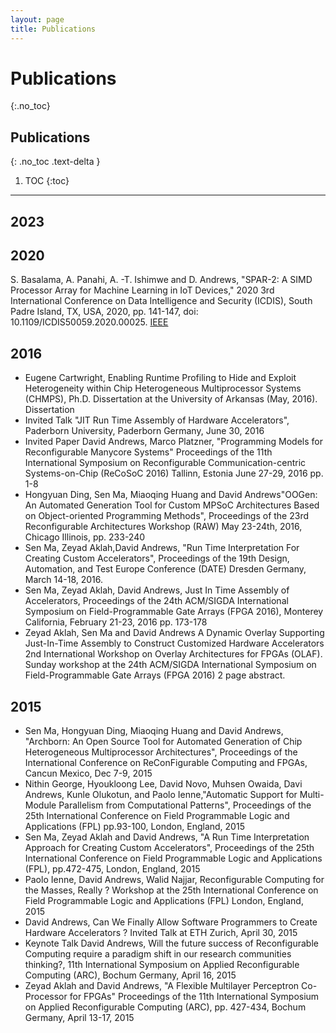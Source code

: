 ```yaml
---
layout: page
title: Publications
---
```


# Publications
{:.no_toc}

## Publications
{: .no_toc .text-delta }

1. TOC
{:toc}

---
## 2023

## 2020
S. Basalama, A. Panahi, A. -T. Ishimwe and D. Andrews, "SPAR-2: A SIMD Processor Array for Machine Learning in IoT Devices," 2020 3rd International Conference on Data Intelligence and Security (ICDIS), South Padre Island, TX, USA, 2020, pp. 141-147, doi: 10.1109/ICDIS50059.2020.00025. [IEEE](https://ieeexplore.ieee.org/document/9323000)

## 2016

- Eugene Cartwright, Enabling Runtime Profiling to Hide and Exploit Heterogeneity within Chip Heterogeneous Multiprocessor Systems (CHMPS), Ph.D. Dissertation at the University of Arkansas (May, 2016). Dissertation
- Invited Talk "JIT Run Time Assembly of Hardware Accelerators", Paderborn University, Paderborn Germany, June 30, 2016
- Invited Paper David Andrews, Marco Platzner, "Programming Models for Reconfigurable Manycore Systems" Proceedings of the 11th International Symposium on Reconfigurable Communication-centric Systems-on-Chip (ReCoSoC 2016) Tallinn, Estonia June 27-29, 2016 pp. 1-8
- Hongyuan Ding, Sen Ma, Miaoqing Huang and David Andrews"OOGen: An Automated Generation Tool for Custom MPSoC Architectures Based on Object-oriented Programming Methods", Proceedings of the 23rd Reconfigurable Architectures Workshop (RAW) May 23-24th, 2016, Chicago Illinois, pp. 233-240
- Sen Ma, Zeyad Aklah,David Andrews, "Run Time Interpretation For Creating Custom Accelerators", Proceedings of the 19th Design, Automation, and Test Europe Conference (DATE) Dresden Germany, March 14-18, 2016.
- Sen Ma, Zeyad Aklah, David Andrews, Just In Time Assembly of Accelerators, Proceedings of the 24th ACM/SIGDA International Symposium on Field-Programmable Gate Arrays (FPGA 2016), Monterey California, February 21-23, 2016 pp. 173-178
- Zeyad Aklah, Sen Ma and David Andrews A Dynamic Overlay Supporting Just-In-Time Assembly to Construct Customized Hardware Accelerators 2nd International Workshop on Overlay Architectures for FPGAs (OLAF). Sunday workshop at the 24th ACM/SIGDA International Symposium on Field-Programmable Gate Arrays (FPGA 2016) 2 page abstract.

## 2015

- Sen Ma, Hongyuan Ding, Miaoqing Huang and David Andrews, "Archborn: An Open Source Tool for Automated Generation of Chip Heterogeneous Multiprocessor Architectures", Proceedings of the International Conference on ReConFigurable Computing and FPGAs, Cancun Mexico, Dec 7-9, 2015
- Nithin George, Hyoukloong Lee, David Novo, Muhsen Owaida, Davi Andrews, Kunle Olukotun, and Paolo Ienne,"Automatic Support for Multi-Module Parallelism from Computational Patterns", Proceedings of the 25th International Conference on Field Programmable Logic and Applications (FPL) pp.93-100, London, England, 2015
- Sen Ma, Zeyad Aklah and David Andrews, "A Run Time Interpretation Approach for Creating Custom Accelerators", Proceedings of the 25th International Conference on Field Programmable Logic and Applications (FPL), pp.472-475, London, England, 2015
- Paolo Ienne, David Andrews, Walid Najjar, Reconfigurable Computing for the Masses, Really ? Workshop at the 25th International Conference on Field Programmable Logic and Applications (FPL) London, England, 2015
- David Andrews, Can We Finally Allow Software Programmers to Create Hardware Accelerators ? Invited Talk at ETH Zurich, April 30, 2015
- Keynote Talk David Andrews, Will the future success of Reconfigurable Computing require a paradigm shift in our research communities thinking?, 11th International Symposium on Applied Reconfigurable Computing (ARC), Bochum Germany, April 16, 2015
- Zeyad Aklah and David Andrews, "A Flexible Multilayer Perceptron Co-Processor for FPGAs" Proceedings of the 11th International Symposium on Applied Reconfigurable Computing (ARC), pp. 427-434, Bochum Germany, April 13-17, 2015
